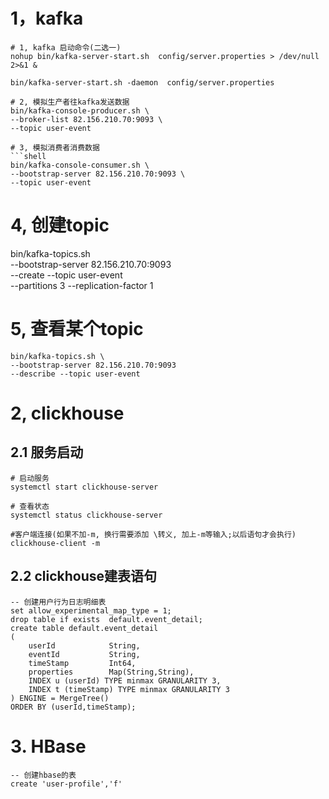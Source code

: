# 1，kafka
```shell
# 1, kafka 启动命令(二选一)
nohup bin/kafka-server-start.sh  config/server.properties > /dev/null 2>&1 &

bin/kafka-server-start.sh -daemon  config/server.properties

# 2, 模拟生产者往kafka发送数据
bin/kafka-console-producer.sh \
--broker-list 82.156.210.70:9093 \
--topic user-event

# 3, 模拟消费者消费数据
```shell
bin/kafka-console-consumer.sh \
--bootstrap-server 82.156.210.70:9093 \
--topic user-event
```

# 4, 创建topic
bin/kafka-topics.sh \
--bootstrap-server 82.156.210.70:9093 \
--create --topic user-event \
--partitions 3 --replication-factor 1

# 5, 查看某个topic
```shell script
bin/kafka-topics.sh \
--bootstrap-server 82.156.210.70:9093 
--describe --topic user-event
```

# 2, clickhouse
## 2.1 服务启动
```shell script
# 启动服务
systemctl start clickhouse-server

# 查看状态
systemctl status clickhouse-server

#客户端连接(如果不加-m, 换行需要添加 \转义, 加上-m等输入;以后语句才会执行)
clickhouse-client -m
```
## 2.2 clickhouse建表语句
```shell script
-- 创建用户行为日志明细表
set allow_experimental_map_type = 1;
drop table if exists  default.event_detail;
create table default.event_detail
(
    userId            String,
    eventId           String,
    timeStamp         Int64,
    properties        Map(String,String),
    INDEX u (userId) TYPE minmax GRANULARITY 3,
    INDEX t (timeStamp) TYPE minmax GRANULARITY 3
) ENGINE = MergeTree()
ORDER BY (userId,timeStamp);
```
# 3. HBase
```shell script
-- 创建hbase的表
create 'user-profile','f'
```